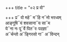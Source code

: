 +++
title = "०२ प्र वो"

+++
प्र᳓ वो महे᳓ म᳓हि न᳓मो भरध्वम्  
आङ्गूषि᳓यं शवसाना᳓य सा᳓म  
ये᳓ना नः पू᳓र्वे पित᳓रः पदज्ञा᳓  
अ᳓र्चन्तो अ᳓ङ्गिरसो गा᳓ अ᳓विन्दन्